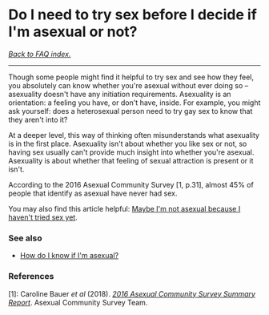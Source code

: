 # Do I need to try sex before I decide if I'm asexual or not?

[*Back to FAQ index.*](w/asexuality/faq)

---

Though some people might find it helpful to try sex and see how they feel, you absolutely can know whether you're asexual without ever doing so – asexuality doesn't have any initiation requirements. Asexuality is an orientation: a feeling you have, or don't have, inside. For example, you might ask yourself: does a heterosexual person need to try gay sex to know that they aren't into it?

At a deeper level, this way of thinking often misunderstands what asexuality is in the first place. Asexuality isn't about whether you like sex or not, so having sex usually can't provide much insight into whether you're asexual. Asexuality is about whether that feeling of sexual attraction is present or it isn't.

According to the 2016 Asexual Community Survey [1, p.31], almost 45% of people that identify as asexual have never had sex.

You may also find this article helpful: [Maybe I'm not asexual because I haven't tried sex yet](https://www.asexualityarchive.com/maybe-im-not-really-asexual-because-i-havent-tried-it-yet-to-be-sure/).

### See also

* [How do I know if I'm asexual?](w/asexuality/faq/how_do_i_know)

### References

[1]: Caroline Bauer *et al* (2018). [*2016 Asexual Community Survey Summary Report*](https://asexualcensus.files.wordpress.com/2018/11/2016_ace_community_survey_report.pdf). Asexual Community Survey Team.